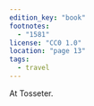 ```yaml
---
edition_key: "book"
footnotes:
  - "1581"
license: "CC0 1.0"
location: "page 13"
tags:
  - travel
---
```

At
Tosseter.
